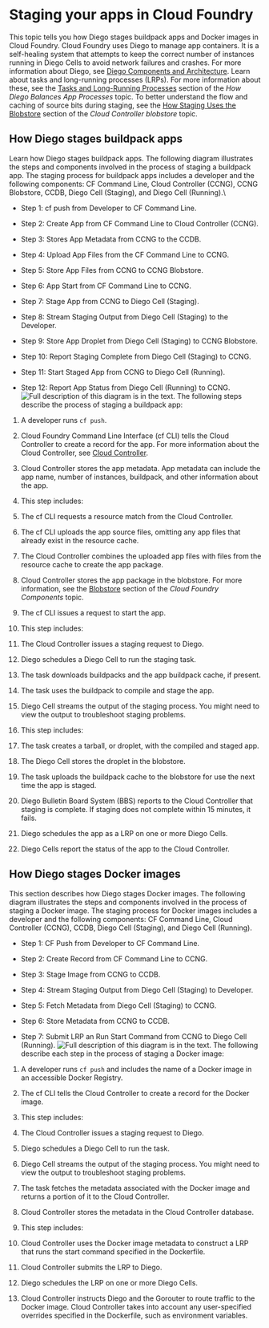 # Staging your apps in Cloud Foundry
This topic tells you how Diego stages buildpack apps and Docker images
in Cloud Foundry.
Cloud Foundry uses Diego to manage app containers. It is a self-healing system that attempts to keep the correct number of instances running in Diego Cells to avoid network failures and crashes. For more information about Diego, see [Diego Components and Architecture](https://docs.cloudfoundry.org/concepts/diego/diego-architecture.html).
Learn about tasks and long-running processes (LRPs).
For more information about these, see the [Tasks and Long-Running Processes](https://docs.cloudfoundry.org/concepts/diego/diego-auction.html#processes) section of the *How Diego Balances App Processes* topic.
To better understand the flow and caching of source bits during staging, see the [How Staging Uses the Blobstore](https://docs.cloudfoundry.org/concepts/cc-blobstore.html#stage-blobstore) section of the *Cloud Controller blobstore* topic.

## How Diego stages buildpack apps
Learn how Diego stages buildpack apps.
The following diagram illustrates the steps and components involved in the process of staging a buildpack app.
The staging process for buildpack apps includes a developer and the following components: CF Command Line, Cloud Controller (CCNG), CCNG Blobstore, CCDB, Diego Cell (Staging), and Diego Cell (Running).\

* Step 1: cf push from Developer to CF Command Line.

* Step 2: Create App from CF Command Line to Cloud Controller (CCNG).

* Step 3: Stores App Metadata from CCNG to the CCDB.

* Step 4: Upload App Files from the CF Command Line to CCNG.

* Step 5: Store App Files from CCNG to CCNG Blobstore.

* Step 6: App Start from CF Command Line to CCNG.

* Step 7: Stage App from CCNG to Diego Cell (Staging).

* Step 8: Stream Staging Output from Diego Cell (Staging) to the Developer.

* Step 9: Store App Droplet from Diego Cell (Staging) to CCNG Blobstore.

* Step 10: Report Staging Complete from Diego Cell (Staging) to CCNG.

* Step 11: Start Staged App from CCNG to Diego Cell (Running).

* Step 12: Report App Status from Diego Cell (Running) to CCNG.
![Full description of this diagram is in the text.](https://docs.cloudfoundry.org/concepts/images/app_push_flow_diagram_diego.png)
The following steps describe the process of staging a buildpack app:

1. A developer runs `cf push`.

2. Cloud Foundry Command Line Interface (cf CLI) tells the Cloud Controller to create a record for the app. For more information about the Cloud Controller, see [Cloud Controller](https://docs.cloudfoundry.org/concepts/architecture/cloud-controller.html).

3. Cloud Controller stores the app metadata. App metadata can include the app name, number of instances, buildpack, and other information about the app.

4. This step includes:

1. The cf CLI requests a resource match from the Cloud Controller.

2. The cf CLI uploads the app source files, omitting any app files that already exist in the resource cache.

3. The Cloud Controller combines the uploaded app files with files from the resource cache to create the app package.

5. Cloud Controller stores the app package in the blobstore. For more information, see the [Blobstore](https://docs.cloudfoundry.org/concepts/architecture/#blob) section of the *Cloud Foundry Components* topic.

6. The cf CLI issues a request to start the app.

7. This step includes:

1. The Cloud Controller issues a staging request to Diego.

2. Diego schedules a Diego Cell to run the staging task.

3. The task downloads buildpacks and the app buildpack cache, if present.

4. The task uses the buildpack to compile and stage the app.

8. Diego Cell streams the output of the staging process. You might need to view the output to troubleshoot staging problems.

9. This step includes:

1. The task creates a tarball, or droplet, with the compiled and staged app.

2. The Diego Cell stores the droplet in the blobstore.

3. The task uploads the buildpack cache to the blobstore for use the next time the app is staged.

10. Diego Bulletin Board System (BBS) reports to the Cloud Controller that staging is complete. If staging does not complete within 15 minutes, it fails.

11. Diego schedules the app as a LRP on one or more Diego Cells.

12. Diego Cells report the status of the app to the Cloud Controller.

## How Diego stages Docker images
This section describes how Diego stages Docker images.
The following diagram illustrates the steps and components involved in the process of staging a Docker image.
The staging process for Docker images includes a developer and the following components: CF Command Line, Cloud Controller (CCNG), CCDB, Diego Cell (Staging), and Diego Cell (Running).

* Step 1: CF Push from Developer to CF Command Line.

* Step 2: Create Record from CF Command Line to CCNG.

* Step 3: Stage Image from CCNG to CCDB.

* Step 4: Stream Staging Output from Diego Cell (Staging) to Developer.

* Step 5: Fetch Metadata from Diego Cell (Staging) to CCNG.

* Step 6: Store Metadata from CCNG to CCDB.

* Step 7: Submit LRP an Run Start Command from CCNG to Diego Cell (Running).
![Full description of this diagram is in the text.](https://docs.cloudfoundry.org/concepts/images/docker_push_flow_diagram_diego.png)
The following describe each step in the process of staging a Docker image:

1. A developer runs `cf push` and includes the name of a Docker image in an accessible Docker Registry.

2. The cf CLI tells the Cloud Controller to create a record for the Docker image.

3. This step includes:

1. The Cloud Controller issues a staging request to Diego.

2. Diego schedules a Diego Cell to run the task.

4. Diego Cell streams the output of the staging process. You might need to view the output to troubleshoot staging problems.

5. The task fetches the metadata associated with the Docker image and returns a portion of it to the Cloud Controller.

6. Cloud Controller stores the metadata in the Cloud Controller database.

7. This step includes:

1. Cloud Controller uses the Docker image metadata to construct a LRP that runs the start command specified in the Dockerfile.

2. Cloud Controller submits the LRP to Diego.

3. Diego schedules the LRP on one or more Diego Cells.

4. Cloud Controller instructs Diego and the Gorouter to route traffic to the Docker image.
Cloud Controller takes into account any user-specified overrides specified in the Dockerfile, such as
environment variables.